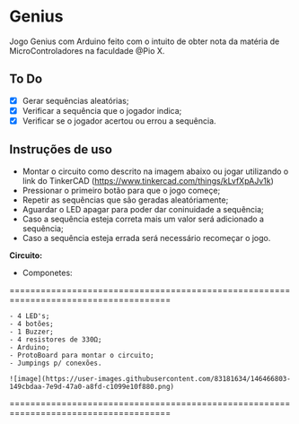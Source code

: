 # Genius
Jogo Genius com Arduino feito com o intuito de obter nota da matéria de MicroControladores na faculdade @Pio X.

## To Do

- [X] Gerar sequências aleatórias;
- [X] Verificar a sequência que o jogador indica;
- [X] Verificar se o jogador acertou ou errou a sequência.

## Instruções de uso

- Montar o circuito como descrito na imagem abaixo ou jogar utilizando o link do TinkerCAD (https://www.tinkercad.com/things/kLvfXpAJv1k)
- Pressionar o primeiro botão para que o jogo começe;
- Repetir as sequências que são geradas aleatóriamente;
- Aguardar o LED apagar para poder dar coninuidade a sequência;
- Caso a sequência esteja correta mais um valor será adicionado a sequência;
- Caso a sequência esteja errada será necessário recomeçar o jogo.


**Circuito:**

- Componetes:

=====================================================================================
```
- 4 LED's;
- 4 botões;
- 1 Buzzer;
- 4 resistores de 330Ω;
- Arduino;
- ProtoBoard para montar o circuito;
- Jumpings p/ conexões.

![image](https://user-images.githubusercontent.com/83181634/146466803-149cbdaa-7e9d-47a0-a8fd-c1099e10f880.png)

```
=====================================================================================
